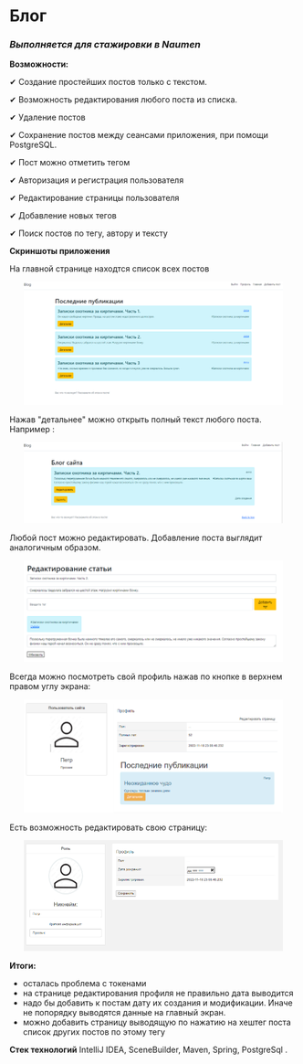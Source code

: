 # **Блог**
### _Выполняется для стажировки в Naumen_

**Возможности:**

✔ Создание простейших постов только с текстом. 

✔ Возможность редактирования любого поста из списка. 

✔ Удаление постов  

✔ Сохранение постов между сеансами приложения, при помощи PostgreSQL.

✔ Пост можно отметить тегом

✔ Авторизация и регистрация пользователя 

✔ Редактирование страницы пользователя

✔ Добавление новых тегов

✔ Поиск постов по тегу, автору и тексту

**Скриншоты приложения**

На главной странице находтся список всех постов
<p align="center"><img  src="./assets_README/home.PNG" width="90%"></p>

Нажав "детальнее" можно открыть полный текст любого поста. Например :
<p align="center"><img  src="./assets_README/post_2.PNG" width="90%"></p>

Любой пост можно редактировать. Добавление поста выглядит аналогичным образом.
<p align="center"><img  src="./assets_README/post_2_edit.PNG" width="90%"></p>

Всегда можно посмотреть свой профиль нажав по кнопке в верхнем правом углу экрана:
<p align="center"><img  src="./assets_README/profile.PNG" width="90%"></p>

Есть возможность редактировать свою страницу:
<p align="center"><img  src="./assets_README/profileEdit.PNG" width="90%"></p>

**Итоги:**
- осталась проблема с токенами
- на странице редактирования профиля не правильно дата выводится
- надо бы добавить к постам дату их создания и модификации. Иначе не попорядку выводятся данные на главный экран.
- можно добавить страницу выводящую по нажатию на хештег поста список других постов по этому тегу

**Стек технологий**
IntelliJ IDEA, SceneBuilder, Maven, Spring, PostgreSql .
